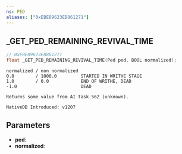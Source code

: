 ```yaml
---
ns: PED
aliases: ["0xEBE89623EB861271"]
---
```

## _GET_PED_REMAINING_REVIVAL_TIME

```c
// 0xEBE89623EB861271
float _GET_PED_REMAINING_REVIVAL_TIME(Ped ped, BOOL normalized);
```

```
normalized / non normalized
0.0        / 1000.0         STARTED IN WRITHE STAGE
1.0        / 0.0            END OF WRITHE, DEAD
-1.0                        DEAD

Returns some value from AI task 562 (unknown).

NativeDB Introduced: v1207
```

## Parameters
* **ped**:
* **normalized**:
